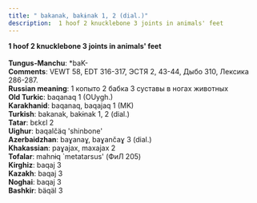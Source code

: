```yaml
---
title: " bakanak, bakɨnak 1, 2 (dial.)"
description:  1 hoof 2 knucklebone 3 joints in animals' feet
---
```

<strong> 1 hoof 2 knucklebone 3 joints in animals' feet</strong><br><br>
<strong>Tungus-Manchu</strong>:  *baK-<br>
<strong>Comments</strong>:  VEWT 58, EDT 316-317, ЭСТЯ 2, 43-44, Дыбо 310, Лексика 286-287.<br>
<strong>Russian meaning</strong>:  1 копыто 2 бабка 3 суставы в ногах животных<br>
<strong>Old Turkic</strong>:  baqanaq 1 (OUygh.)<br>
<strong>Karakhanid</strong>:  baqanaq, baqajaq 1 (MK)<br>
<strong>Turkish</strong>:  bakanak, bakɨnak 1, 2 (dial.)<br>
<strong>Tatar</strong>:  bɛkɛl 2<br>
<strong>Uighur</strong>:  baqalčäq 'shinbone'<br>
<strong>Azerbaidzhan</strong>:  baɣanaɣ, baɣančaɣ 3 (dial.)<br>
<strong>Khakassian</strong>:  paɣajax, maxajax 2<br>
<strong>Tofalar</strong>:  mahnɨq `metatarsus' (ФиЛ 205)<br>
<strong>Kirghiz</strong>:  baqaj 3<br>
<strong>Kazakh</strong>:  baqaj 3<br>
<strong>Noghai</strong>:  baqaj 3<br>
<strong>Bashkir</strong>:  bäqäl 3<br>


